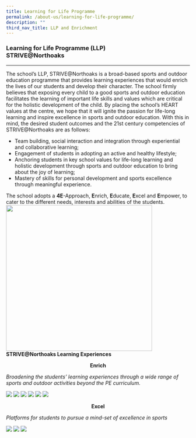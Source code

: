 ```yaml
---
title: Learning for Life Programme
permalink: /about-us/learning-for-life-programme/
description: ""
third_nav_title: LLP and Enrichment
---
```

### Learning for Life Programme (LLP)<br>STRIVE@Northoaks
---------------------------------------------------

The school’s LLP, STRIVE@Northoaks&nbsp;is a broad-based sports and outdoor education programme that provides learning experiences that would enrich the lives of our students and develop their character. The school firmly believes that exposing every child to a good sports and outdoor education facilitates the learning of important life skills and values which are critical for the holistic development of the child. By placing the school’s HEART values at the centre, we hope that it will ignite the passion for life-long learning and inspire excellence in sports and outdoor education.&nbsp;With this in mind, the desired student outcomes and the 21st&nbsp;century competencies&nbsp;of STRIVE@Northoaks&nbsp;are as follows:

*   Team building, social interaction and integration through experiential and collaborative learning;
*   Engagement of students in adopting an active and healthy lifestyle;
*   Anchoring students in key school values for life-long learning and holistic development through sports and outdoor education to bring about the joy of learning;
*   Mastery of skills for personal development and sports excellence through meaningful experience.

The school adopts a&nbsp;**4E**\-Approach,&nbsp;**E**nrich,&nbsp;**E**ducate,&nbsp;**E**xcel and&nbsp;**E**mpower, to cater to the different needs, interests and abilities of the students.
<br>
<img src="/images/lp1.jpg" style="width:400px">
**STRIVE@Northoaks Learning Experiences**

<p style="text-align: center"><strong>Enrich</strong></p>


_Broadening the students’ learning experiences through a wide range of sports and outdoor activities beyond the PE curriculum._

![](/images/lp2.png)
![](/images/lp3.png)
![](/images/lp4.png)
![](/images/lp5.png)
![](/images/lp6.png)
![](/images/lp7.png)
<br>
<p style="text-align: center"><strong>Excel</strong></p>

_Platforms for students to pursue a mind-set of excellence in sports_

![](/images/lp8.png)
![](/images/lp9.png)
![](/images/lp10.png)